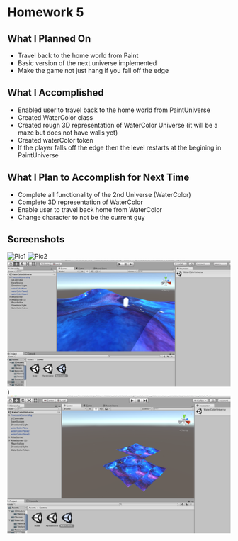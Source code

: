 # Homework 5

## What I Planned On
- Travel back to the home world from Paint
- Basic version of the next universe implemented
- Make the game not just hang if you fall off the edge



## What I Accomplished
- Enabled user to travel back to the home world from PaintUniverse
- Created WaterColor class
- Created rough 3D representation of WaterColor Universe (it will be a maze but does not have walls yet)
- Created waterColor token
- If the player falls off the edge then the level restarts at the begining in PaintUniverse





## What I Plan to Accomplish for Next Time
- Complete all functionality of the 2nd Universe (WaterColor)
- Complete 3D representation of WaterColor
- Enable user to travel back home from WaterColor
- Change character to not be the current guy



## Screenshots
![Pic1](/ImagesAndVideos/fallTesting.gif)
![Pic2](/ImagesAndVideos/TravelHome.gif)
![Pic3](/ImagesAndVideos/hw5-1.png))
![Pic4](/ImagesAndVideos/hw5-2.png)






